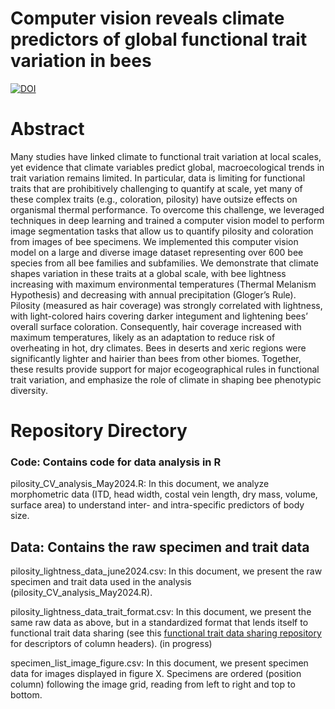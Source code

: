 # Computer vision reveals climate predictors of global functional trait variation in bees

[![DOI](https://zenodo.org/badge/DOI/10.5281/zenodo.12572899.svg)](https://doi.org/10.5281/zenodo.12572899)

# Abstract
Many studies have linked climate to functional trait variation at local scales, yet evidence that climate variables predict global, macroecological trends in trait variation remains limited. In particular, data is limiting for functional traits that are prohibitively challenging to quantify at scale, yet many of these complex traits (e.g., coloration, pilosity) have outsize effects on organismal thermal performance. To overcome this challenge, we leveraged techniques in deep learning and trained a computer vision model to perform image segmentation tasks that allow us to quantify pilosity and coloration from images of bee specimens. We implemented this computer vision model on a large and diverse image dataset representing over 600 bee species from all bee families and subfamilies. We demonstrate that climate shapes variation in these traits at a global scale, with bee lightness increasing with maximum environmental temperatures (Thermal Melanism Hypothesis) and decreasing with annual precipitation (Gloger’s Rule). Pilosity (measured as hair coverage) was strongly correlated with lightness, with light-colored hairs covering darker integument and lightening bees’ overall surface coloration. Consequently, hair coverage increased with maximum temperatures, likely as an adaptation to reduce risk of overheating in hot, dry climates. Bees in deserts and xeric regions were significantly lighter and hairier than bees from other biomes. Together, these results provide support for major ecogeographical rules in functional trait variation, and emphasize the role of climate in shaping bee phenotypic diversity. 

# Repository Directory
### Code: Contains code for data analysis in R
pilosity_CV_analysis_May2024.R: In this document, we analyze morphometric data (ITD, head width, costal vein length, dry mass, volume, surface area) to understand inter- and intra-specific predictors of body size.

## Data: Contains the raw specimen and trait data
pilosity_lightness_data_june2024.csv: In this document, we present the raw specimen and trait data used in the analysis (pilosity_CV_analysis_May2024.R).

pilosity_lightness_data_trait_format.csv: In this document, we present the same raw data as above, but in a standardized format that lends itself to functional trait data sharing (see this [functional trait data sharing repository](https://github.com/mostwald/Functional-trait-review) for descriptors of column headers). (in progress)

specimen_list_image_figure.csv: In this document, we present specimen data for images displayed in figure X. Specimens are ordered (position column) following the image grid, reading from left to right and top to bottom.


